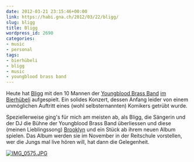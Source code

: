 ```yaml
---
date: 2012-03-21 23:15:46+00:00
link: https://habi.gna.ch/2012/03/22/bligg/
slug: bligg
title: Bligg
wordpress_id: 2690
categories:
- music
- personal
tags:
- bierhübeli
- bligg
- music
- youngblood brass band
---
```


Heute hat [Bligg](http://bligg.ch/) mit den 10 Mannen der [Youngblood Brass Band](http://www.youngbloodbrassband.com/) [im Bierhübeli](https://habi.gna.ch/2012/01/08/bligg-feat-youngblood-brass-band/) aufgespielt. Ein solides Konzert, dessen Anfang leider von einem unmöglichen Auftritt eines (wohl selbsternannten) Komikers getrübt wurde.




Speziellerweise ging's für mich am meisten ab, als Bligg, die Sängerin und der DJ die Bühne der Youngblood Brass Band überliessen und diese (meinen Lieblingssong) [Brooklyn](http://www.youtube.com/watch?v=9QKeXWEYCSI) und ein Stück ab ihrem neuen Album spielen. Das Album werden sie im November in der Reitschule vorstellen, wer die Jungs mal live hören will, hat dann die Gelegenheit.




[![IMG_0575.JPG](https://habi.gna.ch/wp-content/uploads/2012/03/IMG_0575-tm.jpg)](https://habi.gna.ch/wp-content/uploads/2012/03/IMG_0575.jpg)
